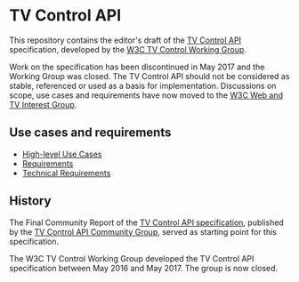 TV Control API
==============

This repository contains the editor's draft of the [TV Control API](https://w3c.github.io/tvcontrol-api) specification, developed by the [W3C TV Control Working Group](https://www.w3.org/2016/tvcontrol/).

Work on the specification has been discontinued in May 2017 and the Working Group was closed. The TV Control API should not be considered as stable, referenced or used as a basis for implementation. Discussions on scope, use cases and requirements have now moved to the [W3C Web and TV Interest Group](https://www.w3.org/2011/webtv/).

## Use cases and requirements

* [High-level Use Cases](http://www.w3.org/2011/webtv/wiki/Media_APIs/Use_Cases)
* [Requirements](http://www.w3.org/2011/webtv/wiki/Media_APIs/Requirements)
* [Technical Requirements](http://www.w3.org/community/tvapi/wiki/Main_Page/Technical_Requirement)

## History

The Final Community Report of the [TV Control API specification](http://www.w3.org/2015/tvapi/Overview.html), published by the [TV Control API Community Group](https://www.w3.org/community/tvapi/), served as starting point for this specification.

The W3C TV Control Working Group developed the TV Control API specification between May 2016 and May 2017. The group is now closed.
